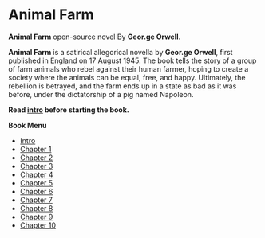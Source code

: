 # Animal Farm

**Animal Farm** open-source novel By **Geor.ge Orwell**.

**Animal Farm** is a satirical allegorical novella by **Geor.ge Orwell**, first published in England on 17 August 1945. The book tells the story of a group of farm animals who rebel against their human farmer, hoping to create a society where the animals can be equal, free, and happy. Ultimately, the rebellion is betrayed, and the farm ends up in a state as bad as it was before, under the dictatorship of a pig named Napoleon.

**Read [intro](/Chapter-0) before starting the book.**

**Book Menu**

- [Intro](/Chapter-00)
- [Chapter 1](/Chapter-01)
- [Chapter 2](/Chapter-02)
- [Chapter 3](/Chapter-03)
- [Chapter 4](/Chapter-04)
- [Chapter 5](/Chapter-05)
- [Chapter 6](/Chapter-06)
- [Chapter 7](/Chapter-07)
- [Chapter 8](/Chapter-08)
- [Chapter 9](/Chapter-09)
- [Chapter 10](/Chapter-10)
